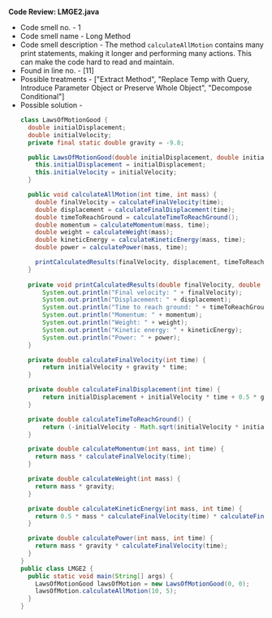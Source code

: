 **Code Review: LMGE2.java**
    
  - Code smell no. - 1
  - Code smell name - Long Method
  - Code smell description - The method `calculateAllMotion` contains many print statements, making it longer and performing many actions. This can make the code hard to read and maintain.
  - Found in line no. - [11]
  - Possible treatments - ["Extract Method", "Replace Temp with Query, Introduce Parameter Object or Preserve Whole Object", "Decompose Conditional"]
  - Possible solution - 
    ```java
    class LawsOfMotionGood {
      double initialDisplacement;
      double initialVelocity;
      private final static double gravity = -9.8;

      public LawsOfMotionGood(double initialDisplacement, double initialVelocity) {
        this.initialDisplacement = initialDisplacement;
        this.initialVelocity = initialVelocity;
      }

      public void calculateAllMotion(int time, int mass) {
        double finalVelocity = calculateFinalVelocity(time);
        double displacement = calculateFinalDisplacement(time);
        double timeToReachGround = calculateTimeToReachGround();
        double momentum = calculateMomentum(mass, time);
        double weight = calculateWeight(mass);
        double kineticEnergy = calculateKineticEnergy(mass, time);
        double power = calculatePower(mass, time);

        printCalculatedResults(finalVelocity, displacement, timeToReachGround, momentum, weight, kineticEnergy, power);
      }
      
      private void printCalculatedResults(double finalVelocity, double displacement, double timeToReachGround, double momentum, double weight, double kineticEnergy, double power) {
          System.out.println("Final velocity: " + finalVelocity);
          System.out.println("Displacement: " + displacement);
          System.out.println("Time to reach ground: " + timeToReachGround);
          System.out.println("Momentum: " + momentum);
          System.out.println("Weight: " + weight);
          System.out.println("Kinetic energy: " + kineticEnergy);
          System.out.println("Power: " + power);
      }

      private double calculateFinalVelocity(int time) {
          return initialVelocity + gravity * time;
      }

      private double calculateFinalDisplacement(int time) {
          return initialDisplacement + initialVelocity * time + 0.5 * gravity * time * time;
      }

      private double calculateTimeToReachGround() {
          return (-initialVelocity - Math.sqrt(initialVelocity * initialVelocity - 2 * gravity * initialDisplacement)) / gravity;
      }

      private double calculateMomentum(int mass, int time) {
        return mass * calculateFinalVelocity(time);
      }

      private double calculateWeight(int mass) {
        return mass * gravity;
      }

      private double calculateKineticEnergy(int mass, int time) {
        return 0.5 * mass * calculateFinalVelocity(time) * calculateFinalVelocity(time);
      }

      private double calculatePower(int mass, int time) {
        return mass * gravity * calculateFinalVelocity(time);
      }
    }
    public class LMGE2 {
      public static void main(String[] args) {
        LawsOfMotionGood lawsOfMotion = new LawsOfMotionGood(0, 0);
        lawsOfMotion.calculateAllMotion(10, 5);
      }
    }
    ```
